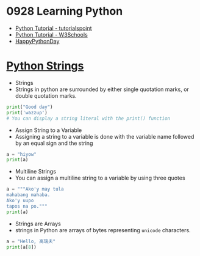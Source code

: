 # 0928 Learning Python
- [Python Tutorial - tutorialspoint](https://www.tutorialspoint.com/python/index.htm)
- [Python Tutorial - W3Schools](https://www.w3schools.com/python/)
- [HappyPythonDay](https://github.com/MyFirstSecurity2020/HappyPythonDay)

# [Python Strings](https://www.w3schools.com/python/python_strings.asp)

- Strings
- Strings in python are surrounded by either single quotation marks, or double quotation marks.
``` python
print("Good day")
print('wazzup')
# You can display a string literal with the print() function
```

- Assign String to a Variable
- Assigning a string to a variable is done with the variable name followed by an equal sign and the string
``` python
a = "hiyow"
print(a)
```
- Multiline Strings
- You can assign a multiline string to a variable by using three quotes
``` python
a = """Ako'y may tula
mahabang mahaba.
Ako'y uupo
tapos na po."""
print(a)
```

- Strings are Arrays
- strings in Python are arrays of bytes representing `unicode` characters.
``` python
a = "Hello, 高瑞夫"
print(a[8])
